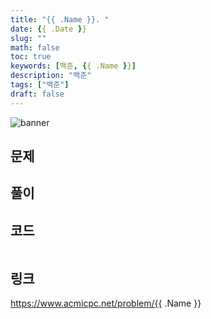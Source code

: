 ```yaml
---
title: "{{ .Name }}. "
date: {{ .Date }}
slug: ""
math: false
toc: true
keywords: [백준, {{ .Name }}]
description: "백준"
tags: ["백준"]
draft: false
---
```

![banner](/banner/acm_banner.jpg)

## 문제

## 풀이

## 코드
```c++
```

## 링크
https://www.acmicpc.net/problem/{{ .Name }}